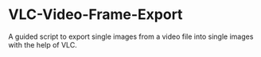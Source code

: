 # VLC-Video-Frame-Export
A guided script to export single images from a video file into single images with the help of VLC.
